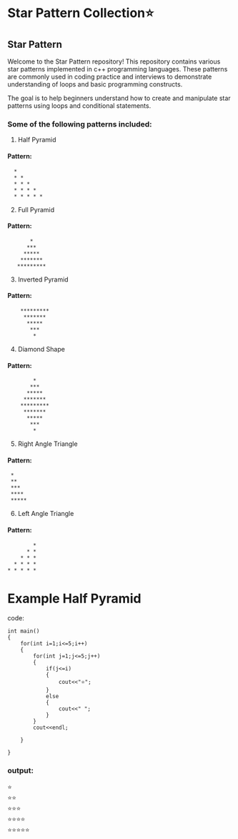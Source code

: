 # Star Pattern Collection⭐

## Star Pattern 
Welcome to the Star Pattern repository! This repository contains various star patterns implemented in c++ programming languages. These patterns are commonly used in coding practice and interviews to demonstrate understanding of loops and basic programming constructs.

The goal is to help beginners understand how to create and manipulate star patterns using loops and conditional statements.

### Some of the following patterns included:

1. Half Pyramid
#### Pattern:
  ```
    *
    * *
    * * *
    * * * *
    * * * * *
  ```

2. Full Pyramid
  #### Pattern:
    
           *
          ***
         *****
        *******
       *********

3. Inverted Pyramid
#### Pattern:
```
    *********
     *******
      *****
       ***
        *
```

4. Diamond Shape
#### Pattern:
```
        *
       ***
      *****
     *******
    *********
     *******
      *****
       ***
        *
```

5. Right Angle Triangle
#### Pattern:
   ```
    *
    **
    ***
    ****
    *****
   ```
6. Left Angle Triangle
#### Pattern:
```
        *
      * *
    * * * 
  * * * *
* * * * *
```


# Example Half Pyramid
code:
```
int main()
{
    for(int i=1;i<=5;i++)
    {
        for(int j=1;j<=5;j++)
        {
            if(j<=i)
            {
                cout<<"⭐";
            }
            else
            {
                cout<<" ";
            }
        }
        cout<<endl;
        
    }
    
}
```
### output:
<div>⭐</div>
<div>⭐⭐</div>
<div>⭐⭐⭐</div>
<div>⭐⭐⭐⭐</div>
<div>⭐⭐⭐⭐⭐</div>
